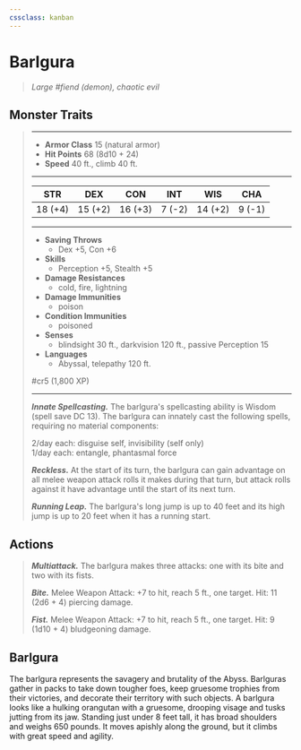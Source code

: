 ```yaml
---
cssclass: kanban
---
```


# Barlgura
>*Large #fiend (demon), chaotic evil*
## Monster Traits
>___
>- **Armor Class** 15 (natural armor)
>- **Hit Points** 68 (8d10 + 24)
>- **Speed** 40 ft., climb 40 ft.
>___
>|STR|DEX|CON|INT|WIS|CHA|
>|:---:|:---:|:---:|:---:|:---:|:---:|
>|18 (+4)|15 (+2)|16 (+3)|7 (-2)|14 (+2)|9 (-1)|
>___
>- **Saving Throws**
>	 - Dex +5, Con +6
>- **Skills**
>	 - Perception +5, Stealth +5
>- **Damage Resistances**
>	 - cold, fire, lightning
>- **Damage Immunities**
>	 - poison
>- **Condition Immunities**
>	 - poisoned
>- **Senses**
>	 - blindsight 30 ft., darkvision 120 ft., passive Perception 15
>- **Languages**
>	 - Abyssal, telepathy 120 ft.
>
> #cr5 (1,800 XP)
>___
>***Innate Spellcasting.*** The barlgura's spellcasting ability is Wisdom (spell save DC 13). The barlgura can innately cast the following spells, requiring no material components:  
>
>2/day each: disguise self, invisibility (self only)  
>1/day each: entangle, phantasmal force  
>
>
>***Reckless.*** At the start of its turn, the barlgura can gain advantage on all melee weapon attack rolls it makes during that turn, but attack rolls against it have advantage until the start of its next turn.  
>
>***Running Leap.*** The barlgura's long jump is up to 40 feet and its high jump is up to 20 feet when it has a running start.  
>
## Actions
>***Multiattack.*** The barlgura makes three attacks: one with its bite and two with its fists.  
>
>***Bite.*** Melee Weapon Attack: +7 to hit, reach 5 ft., one target. Hit: 11 (2d6 + 4) piercing damage.  
>
>***Fist.*** Melee Weapon Attack: +7 to hit, reach 5 ft., one target. Hit: 9 (1d10 + 4) bludgeoning damage.
## Barlgura
The barlgura represents the savagery and brutality of the Abyss. Barlguras gather in packs to take down tougher foes, keep gruesome trophies from their victories, and decorate their territory with such objects.
A barlgura looks like a hulking orangutan with a gruesome, drooping visage and tusks jutting from its jaw. Standing just under 8 feet tall, it has broad shoulders and weighs 650 pounds. It moves apishly along the ground, but it climbs with great speed and agility.